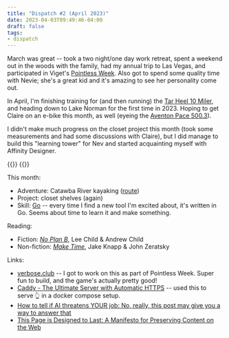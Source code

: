 ```yaml
---
title: "Dispatch #2 (April 2023)"
date: 2023-04-03T09:49:46-04:00
draft: false
tags:
- dispatch
---
```


March was great -- took a two night/one day work retreat, spent a weekend out in the woods with the family, had my annual trip to Las Vegas, and participated in Viget's [Pointless Week][1]. Also got to spend some quality time with Nevie; she's a great kid and it's amazing to see her personality come out.

<!--more-->

In April, I'm finishing training for (and then running) the [Tar Heel 10 Miler][2], and heading down to Lake Norman for the first time in 2023. Hoping to get Claire on an e-bike this month, as well (eyeing the [Aventon Pace 500.3][3]).

[1]: https://www.viget.com/articles/the-enduring-point-of-pointless-corp/
[2]: https://capstoneraces.com/tar-heel-10-miler/
[3]: https://www.aventon.com/products/pace500-3-step-through-ebike?variant=42381879279811

I didn't make much progress on the closet project this month (took some measurements and had some discussions with Claire), but I did manage to build this "learning tower" for Nev and started acquainting myself with Affinity Designer.

<div class="image-set">
  {{<thumbnail tower "400x600" />}}
  {{<thumbnail rocket "400x600" />}}
</div>

This month:

* Adventure: Catawba River kayaking ([route][4])
* Project: closet shelves (again)
* Skill: [Go][5] -- every time I find a new tool I'm excited about, it's written in Go. Seems about time to learn it and make something.

[4]: https://www.mapometer.com/canoeing/route_5442768.html
[5]: https://go.dev/

Reading:

* Fiction: [_No Plan B_][6], Lee Child & Andrew Child
* Non-fiction: [_Make Time_][7], Jake Knapp & John Zeratsky

[6]: https://bookshop.org/p/books/no-plan-b-a-jack-reacher-novel-lee-child/18543325?ean=9781984818546
[7]: https://bookshop.org/p/books/make-time-how-to-focus-on-what-matters-every-day-jake-knapp/12094196?ean=9780525572428

Links:

* [verbose.club][8] -- I got to work on this as part of Pointless Week. Super fun to build, and the game's actually pretty good!
* [Caddy - The Ultimate Server with Automatic HTTPS][9] -- used this to serve 👆 in a docker compose setup.
* [How to tell if AI threatens YOUR job: No, really, this post may give you a way to answer that][10]
* [This Page is Designed to Last: A Manifesto for Preserving Content on the Web][11]

[8]: https://verbose.club/
[9]: https://caddyserver.com/
[10]: https://blog.testdouble.com/posts/2023-03-14-how-to-tell-if-ai-threatens-your-job/
[11]: https://jeffhuang.com/designed_to_last/
